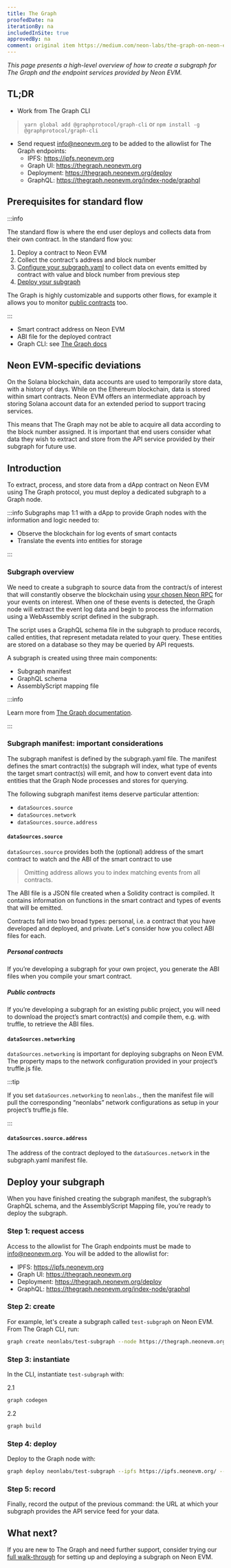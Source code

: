 ```yaml
---
title: The Graph
proofedDate: na
iterationBy: na
includedInSite: true
approvedBy: na
comment: original item https://medium.com/neon-labs/the-graph-on-neon-evm-enabling-efficient-on-chain-dapp-data-querying-d5c73e3c6bb1 the examples repo has (out of date) full proxy local/Solana/Tracer/Indexer for Graph here https://github.com/neonlabsorg/examples/blob/main/the-graph-integration/README.md For the graph we will have separate RPC Endpoint not public 
---
```


*This page presents a high-level overview of how to create a subgraph for The Graph and the endpoint services provided by Neon EVM.*

## TL;DR

- Work from The Graph CLI

> `yarn global add @graphprotocol/graph-cli` or `npm install -g @graphprotocol/graph-cli`

- Send request info@neonevm.org to be added to the allowlist for The Graph endpoints:
    - IPFS: https://ipfs.neonevm.org
    - Graph UI: https://thegraph.neonevm.org
    - Deployment: https://thegraph.neonevm.org/deploy
    - GraphQL: https://thegraph.neonevm.org/index-node/graphql

## Prerequisites for standard flow

:::info 

The standard flow is where the end user deploys and collects data from their own contract. In the standard flow you: 

1. Deploy a contract to Neon EVM
2. Collect the contract's address and block number
3. [Configure your subgraph.yaml](#subgraph-overview) to collect data on events emitted by contract with value and block number from previous step
4. [Deploy your subgraph](#deploy-your-subgraph)

 The Graph is highly customizable and supports other flows, for example it allows you to monitor [public contracts](#public-contracts) too. 

::: 

- Smart contract address on Neon EVM 
- ABI file for the deployed contract 
- Graph CLI: see [The Graph docs](https://thegraph.com/docs/en/cookbook/quick-start)

## Neon EVM-specific deviations

On the Solana blockchain, data accounts are used to temporarily store data, with a history of days. While on the Ethereum blockchain, data is stored within smart contracts. Neon EVM offers an intermediate approach by storing Solana account data for an extended period to support tracing services.

This means that The Graph may not be able to acquire all data according to the block number assigned. It is important that end users consider what data they wish to extract and store from the API service provided by their subgraph for future use.

## Introduction

To extract, process, and store data from a dApp contract on Neon EVM using The Graph protocol, you must deploy a dedicated subgraph to a Graph node. 

:::info
Subgraphs map 1:1 with a dApp to provide Graph nodes with the information and logic needed to:
- Observe the blockchain for log events of smart contacts
- Translate the events into entities for storage

:::

### Subgraph overview

We need to create a subgraph to source data from the contract/s of interest that will constantly observe the blockchain using [your chosen Neon RPC](https://chainlist.org/?chain=245022926&testnets=true&search=Neon+EVM) for your events on interest. When one of these events is detected, the Graph node will extract the event log data and begin to process the information using a WebAssembly script defined in the subgraph.

The script uses a GraphQL schema file in the subgraph to produce records, called entities, that represent metadata related to your query. These entities are stored on a database so they may be queried by API requests.

A subgraph is created using three main components: 
- Subgraph manifest
- GraphQL schema
- AssemblyScript mapping file


:::info

Learn more from [The Graph documentation](https://thegraph.com/docs/en/developing/creating-a-subgraph).

:::

### Subgraph manifest: important considerations

The subgraph manifest is defined by the subgraph.yaml file. The manifest defines the smart contract(s) the subgraph will index, what type of events the target smart contract(s) will emit, and how to convert event data into entities that the Graph Node processes and stores for querying.

The following subgraph manifest items deserve particular attention:

- `dataSources.source`
- `dataSources.network`
- `dataSources.source.address`

#### `dataSources.source`

`dataSources.source` provides both the (optional) address of the smart contract to watch and the ABI of the smart contract to use

> Omitting address allows you to index matching events from all contracts.

The ABI file is a JSON file created when a Solidity contract is compiled. It contains information on functions in the smart contract and types of events that will be emitted. 

Contracts fall into two broad types: personal, i.e. a contract that you have developed and deployed, and private. Let's consider how you collect ABI files for each.

##### Personal contracts

If you’re developing a subgraph for your own project, you generate the ABI files when you compile your smart contract.

##### Public contracts

If you’re developing a subgraph for an existing public project, you will need to download the project’s smart contract(s) and compile them, e.g. with truffle, to retrieve the ABI files.

#### `dataSources.networking`

`dataSources.networking` is important for deploying subgraphs on Neon EVM. The property maps to the network configuration provided in your project’s truffle.js file.

:::tip

If you set  `dataSources.networking` to `neonlabs.`, then the manifest file will pull the corresponding “neonlabs” network configurations as setup in your project’s truffle.js file. 

:::

#### `dataSources.source.address`

The address of the contract deployed to the `dataSources.network` in the subgraph.yaml manifest file. 

## Deploy your subgraph

When you have finished creating the subgraph manifest, the subgraph’s GraphQL schema, and the AssemblyScript Mapping file, you’re ready to deploy the subgraph.

### Step 1: request access

Access to the allowlist for The Graph endpoints must be made to info@neonevm.org. You will be added to the allowlist for:

- IPFS: https://ipfs.neonevm.org
- Graph UI: https://thegraph.neonevm.org
- Deployment: https://thegraph.neonevm.org/deploy
- GraphQL: https://thegraph.neonevm.org/index-node/graphql

### Step 2: create

For example, let's create a subgraph called `test-subgraph` on Neon EVM. From The Graph CLI, run:

```bash
graph create neonlabs/test-subgraph --node https://thegraph.neonevm.org/deploy/
```

### Step 3: instantiate 

In the CLI, instantiate `test-subgraph` with:

2.1 
```bash
graph codegen
```

2.2 
```bash
graph build
```

### Step 4: deploy

Deploy to the Graph node with:

```bash
graph deploy neonlabs/test-subgraph --ipfs https://ipfs.neonevm.org/ --node https://thegraph.neonevm.org/deploy/ --version-label="v0.0.1"
```

### Step 5: record

Finally, record the output of the previous command: the URL at which your subgraph provides the API service feed for your data.


## What next?

If you are new to The Graph and need further support, consider trying our [full walk-through](https://medium.com/neon-labs/the-graph-on-neon-evm-enabling-efficient-on-chain-dapp-data-querying-d5c73e3c6bb1) for setting up and deploying a subgraph on Neon EVM.


<!-- ## Gravity.sol overview

This overview discusses a simple Solidity smart contract called Gravity.sol. You can find the truffle project files [here](https://github.com/neonlabsorg/examples/tree/main/the-graph-integration).

Lets take a look at the contract we will use, paying particular attention to the events that it emits. Next we will consider the subgraph that listens to these events. 

Gravity.sol is a smart contract that links a blockchain address with a path to an image. It allows users to set avatars to their Ethereum/Neon EVM address. Each of these avatars are known as Gravatars. Gravatars include information such as owner, displayName, and imageUrl. The relationship between Gravatars and specific blockchain addresses are stored in an array.

Within Gravity.sol there are four functions that allow users to create, update, and retrieve Gravatars:

- `createGravatar`: on creation, `NewGravatar` event is emitted
- `getGravatar`
- `updateGravatarName`: on update, `UpdatedGravatar` event is emitted
- `updateGravatarImage`: on update, `UpdatedGravatar` event is emitted -->